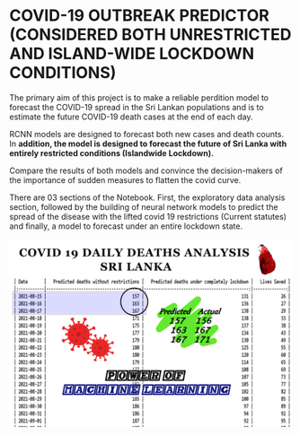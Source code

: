 # COVID-19 OUTBREAK PREDICTOR (CONSIDERED BOTH UNRESTRICTED AND ISLAND-WIDE LOCKDOWN CONDITIONS)

The primary aim of this project is to make a reliable perdition model to
forecast the COVID-19 spread in the Sri Lankan populations and is to
estimate the future COVID-19 death cases at the end of each day.

RCNN models are designed to forecast both new cases and death counts. In
**addition, the model is designed to forecast the future of Sri Lanka with
entirely restricted conditions (Islandwide Lockdown).**

Compare the results of both models and convince the decision-makers of
the importance of sudden measures to flatten the covid curve.

There are 03 sections of the Notebook. First, the exploratory data
analysis section, followed by the building of neural network models to
predict the spread of the disease with the lifted covid 19 restrictions
(Current statutes) and finally, a model to forecast under an entire
lockdown state.

<img  src="POST_NEW_1.jpg">


